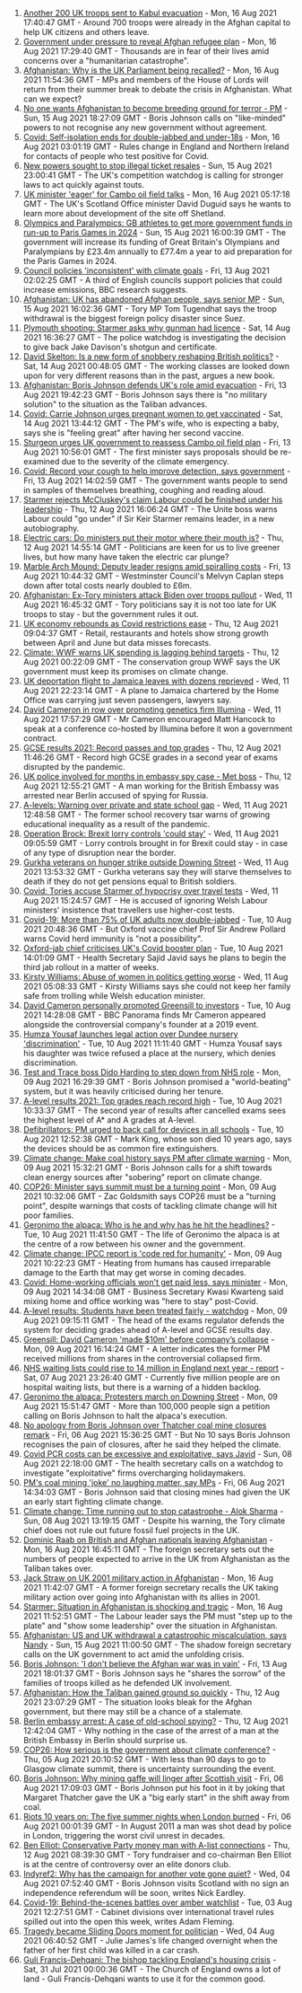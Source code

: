1. [Another 200 UK troops sent to Kabul evacuation](https://www.bbc.co.uk/news/uk-58235707) - Mon, 16 Aug 2021 17:40:47 GMT - Around 700 troops were already in the Afghan capital to help UK citizens and others leave.
2. [Government under pressure to reveal Afghan refugee plan](https://www.bbc.co.uk/news/uk-politics-58229112) - Mon, 16 Aug 2021 17:29:40 GMT - Thousands are in fear of their lives amid concerns over a "humanitarian catastrophe".
3. [Afghanistan: Why is the UK Parliament being recalled?](https://www.bbc.co.uk/news/uk-politics-58228715) - Mon, 16 Aug 2021 11:54:36 GMT - MPs and members of the House of Lords will return from their summer break to debate the crisis in Afghanistan. What can we expect?
4. [No one wants Afghanistan to become breeding ground for terror - PM](https://www.bbc.co.uk/news/uk-58224383) - Sun, 15 Aug 2021 18:27:09 GMT - Boris Johnson calls on "like-minded" powers to not recognise any new government without agreement.
5. [Covid: Self-isolation ends for double-jabbed and under-18s](https://www.bbc.co.uk/news/uk-58226678) - Mon, 16 Aug 2021 03:01:19 GMT - Rules change in England and Northern Ireland for contacts of people who test positive for Covid.
6. [New powers sought to stop illegal ticket resales](https://www.bbc.co.uk/news/business-58225568) - Sun, 15 Aug 2021 23:00:41 GMT - The UK's competition watchdog is calling for stronger laws to act quickly against touts.
7. [UK minister 'eager' for Cambo oil field talks](https://www.bbc.co.uk/news/uk-scotland-scotland-politics-58221743) - Mon, 16 Aug 2021 05:17:18 GMT - The UK's Scotland Office minister David Duguid says he wants to learn more about development of the site off Shetland.
8. [Olympics and Paralympics: GB athletes to get more government funds in run-up to Paris Games in 2024](https://www.bbc.co.uk/sport/58222726) - Sun, 15 Aug 2021 16:00:39 GMT - The government will increase its funding of Great Britain's Olympians and Paralympians by £23.4m annually to £77.4m a year to aid preparation for the Paris Games in 2024.
9. [Council policies 'inconsistent' with climate goals](https://www.bbc.co.uk/news/science-environment-58102578) - Fri, 13 Aug 2021 02:02:25 GMT - A third of English councils support policies that could increase emissions, BBC research suggests.
10. [Afghanistan: UK has abandoned Afghan people, says senior MP](https://www.bbc.co.uk/news/uk-58220730) - Sun, 15 Aug 2021 16:02:36 GMT - Tory MP Tom Tugendhat says the troop withdrawal is the biggest foreign policy disaster since Suez.
11. [Plymouth shooting: Starmer asks why gunman had licence](https://www.bbc.co.uk/news/uk-england-devon-58209726) - Sat, 14 Aug 2021 16:36:27 GMT - The police watchdog is investigating the decision to give back Jake Davison's shotgun and certificate.
12. [David Skelton: Is a new form of snobbery reshaping British politics?](https://www.bbc.co.uk/news/uk-politics-58186519) - Sat, 14 Aug 2021 00:48:05 GMT - The working classes are looked down upon for very different reasons than in the past, argues a new book.
13. [Afghanistan: Boris Johnson defends UK's role amid evacuation](https://www.bbc.co.uk/news/uk-58204857) - Fri, 13 Aug 2021 19:42:23 GMT - Boris Johnson says there is "no military solution" to the situation as the Taliban advances.
14. [Covid: Carrie Johnson urges pregnant women to get vaccinated](https://www.bbc.co.uk/news/uk-58215440) - Sat, 14 Aug 2021 13:44:12 GMT - The PM's wife, who is expecting a baby, says she is "feeling great" after having her second vaccine.
15. [Sturgeon urges UK government to reassess Cambo oil field plan](https://www.bbc.co.uk/news/uk-scotland-58186181) - Fri, 13 Aug 2021 10:56:01 GMT - The first minister says proposals should be re-examined due to the severity of the climate emergency.
16. [Covid: Record your cough to help improve detection, says government](https://www.bbc.co.uk/news/uk-politics-58199049) - Fri, 13 Aug 2021 14:02:59 GMT - The government wants people to send in samples of themselves breathing, coughing and reading aloud.
17. [Starmer rejects McCluskey's claim Labour could be finished under his leadership](https://www.bbc.co.uk/news/uk-politics-58188208) - Thu, 12 Aug 2021 16:06:24 GMT - The Unite boss warns Labour could "go under" if Sir Keir Starmer remains leader, in a new autobiography.
18. [Electric cars: Do ministers put their motor where their mouth is?](https://www.bbc.co.uk/news/uk-politics-58170665) - Thu, 12 Aug 2021 14:55:14 GMT - Politicians are keen for us to live greener lives, but how many have taken the electric car plunge?
19. [Marble Arch Mound: Deputy leader resigns amid spiralling costs](https://www.bbc.co.uk/news/uk-england-london-58197626) - Fri, 13 Aug 2021 10:44:32 GMT - Westminster Council's Melvyn Caplan steps down after total costs nearly doubled to £6m.
20. [Afghanistan: Ex-Tory ministers attack Biden over troops pullout](https://www.bbc.co.uk/news/uk-politics-58177193) - Wed, 11 Aug 2021 16:45:32 GMT - Tory politicians say it is not too late for UK troops to stay - but the government rules it out.
21. [UK economy rebounds as Covid restrictions ease](https://www.bbc.co.uk/news/uk-58183519) - Thu, 12 Aug 2021 09:04:37 GMT - Retail, restaurants and hotels show strong growth between April and June but data misses forecasts.
22. [Climate: WWF warns UK spending is lagging behind targets](https://www.bbc.co.uk/news/uk-politics-58170865) - Thu, 12 Aug 2021 00:22:09 GMT - The conservation group WWF says the UK government must keep its promises on climate change.
23. [UK deportation flight to Jamaica leaves with dozens reprieved](https://www.bbc.co.uk/news/uk-58177487) - Wed, 11 Aug 2021 22:23:14 GMT - A plane to Jamaica chartered by the Home Office was carrying just seven passengers, lawyers say.
24. [David Cameron in row over promoting genetics firm Illumina](https://www.bbc.co.uk/news/business-58146567) - Wed, 11 Aug 2021 17:57:29 GMT - Mr Cameron encouraged Matt Hancock to speak at a conference co-hosted by Illumina before it won a government contract.
25. [GCSE results 2021: Record passes and top grades](https://www.bbc.co.uk/news/education-58174253) - Thu, 12 Aug 2021 11:46:26 GMT - Record high GCSE grades in a second year of exams disrupted by the pandemic.
26. [UK police involved for months in embassy spy case - Met boss](https://www.bbc.co.uk/news/uk-58185952) - Thu, 12 Aug 2021 12:55:21 GMT - A man working for the British Embassy was arrested near Berlin accused of spying for Russia.
27. [A-levels: Warning over private and state school gap](https://www.bbc.co.uk/news/education-58172292) - Wed, 11 Aug 2021 12:48:58 GMT - The former school recovery tsar warns of growing educational inequality as a result of the pandemic.
28. [Operation Brock: Brexit lorry controls 'could stay'](https://www.bbc.co.uk/news/uk-england-kent-58170463) - Wed, 11 Aug 2021 09:05:59 GMT - Lorry controls brought in for Brexit could stay - in case of any type of disruption near the border.
29. [Gurkha veterans on hunger strike outside Downing Street](https://www.bbc.co.uk/news/uk-58159773) - Wed, 11 Aug 2021 13:53:32 GMT - Gurkha veterans say they will starve themselves to death if they do not get pensions equal to British soldiers.
30. [Covid: Tories accuse Starmer of hypocrisy over travel tests](https://www.bbc.co.uk/news/uk-wales-politics-58116335) - Wed, 11 Aug 2021 15:24:57 GMT - He is accused of ignoring Welsh Labour ministers' insistence that travellers use higher-cost tests.
31. [Covid-19: More than 75% of UK adults now double-jabbed](https://www.bbc.co.uk/news/uk-58162318) - Tue, 10 Aug 2021 20:48:36 GMT - But Oxford vaccine chief Prof Sir Andrew Pollard warns Covid herd immunity is "not a possibility".
32. [Oxford-jab chief criticises UK's Covid booster plan](https://www.bbc.co.uk/news/health-58159573) - Tue, 10 Aug 2021 14:01:09 GMT - Health Secretary Sajid Javid says he plans to begin the third jab rollout in a matter of weeks.
33. [Kirsty Williams: Abuse of women in politics getting worse](https://www.bbc.co.uk/news/uk-wales-politics-58145445) - Wed, 11 Aug 2021 05:08:33 GMT - Kirsty Williams says she could not keep her family safe from trolling while Welsh education minister.
34. [David Cameron personally promoted Greensill to investors](https://www.bbc.co.uk/news/business-58160208) - Tue, 10 Aug 2021 14:28:08 GMT - BBC Panorama finds Mr Cameron appeared alongside the controversial company's founder at a 2019 event.
35. [Humza Yousaf launches legal action over Dundee nursery 'discrimination'](https://www.bbc.co.uk/news/uk-scotland-tayside-central-58147135) - Tue, 10 Aug 2021 11:11:40 GMT - Humza Yousaf says his daughter was twice refused a place at the nursery, which denies discrimination.
36. [Test and Trace boss Dido Harding to step down from NHS role](https://www.bbc.co.uk/news/health-58151615) - Mon, 09 Aug 2021 16:29:39 GMT - Boris Johnson promised a "world-beating" system, but it was heavily criticised during her tenure.
37. [A-level results 2021: Top grades reach record high](https://www.bbc.co.uk/news/education-58086908) - Tue, 10 Aug 2021 10:33:37 GMT - The second year of results after cancelled exams sees the highest level of A* and A grades at A-level.
38. [Defibrillators: PM urged to back call for devices in all schools](https://www.bbc.co.uk/news/uk-england-merseyside-58150414) - Tue, 10 Aug 2021 12:52:38 GMT - Mark King, whose son died 10 years ago, says the devices should be as common fire extinguishers.
39. [Climate change: Make coal history says PM after climate warning](https://www.bbc.co.uk/news/uk-58144779) - Mon, 09 Aug 2021 15:32:21 GMT - Boris Johnson calls for a shift towards clean energy sources after "sobering" report on climate change.
40. [COP26: Minister says summit must be a turning point](https://www.bbc.co.uk/news/uk-politics-58144227) - Mon, 09 Aug 2021 10:32:06 GMT - Zac Goldsmith says COP26 must be a "turning point", despite warnings that costs of tackling climate change will hit poor families.
41. [Geronimo the alpaca: Who is he and why has he hit the headlines?](https://www.bbc.co.uk/news/uk-england-gloucestershire-58158054) - Tue, 10 Aug 2021 11:41:50 GMT - The life of Geronimo the alpaca is at the centre of a row between his owner and the government.
42. [Climate change: IPCC report is 'code red for humanity'](https://www.bbc.co.uk/news/science-environment-58130705) - Mon, 09 Aug 2021 10:22:23 GMT - Heating from humans has caused irreparable damage to the Earth that may get worse in coming decades.
43. [Covid: Home-working officials won't get paid less, says minister](https://www.bbc.co.uk/news/uk-politics-58144187) - Mon, 09 Aug 2021 14:34:08 GMT - Business Secretary Kwasi Kwarteng said mixing home and office working was "here to stay" post-Covid.
44. [A-level results: Students have been treated fairly - watchdog](https://www.bbc.co.uk/news/education-58141518) - Mon, 09 Aug 2021 09:15:11 GMT - The head of the exams regulator defends the system for deciding grades ahead of A-level and GCSE results day.
45. [Greensill: David Cameron 'made $10m' before company’s collapse](https://www.bbc.co.uk/news/uk-58149765) - Mon, 09 Aug 2021 16:14:24 GMT - A letter indicates the former PM received millions from shares in the controversial collapsed firm.
46. [NHS waiting lists could rise to 14 million in England next year - report](https://www.bbc.co.uk/news/health-58132538) - Sat, 07 Aug 2021 23:26:40 GMT - Currently five million people are on hospital waiting lists, but there is a warning of a hidden backlog.
47. [Geronimo the alpaca: Protesters march on Downing Street](https://www.bbc.co.uk/news/uk-england-bristol-58143100) - Mon, 09 Aug 2021 15:51:47 GMT - More than 100,000 people sign a petition calling on Boris Johnson to halt the alpaca's execution.
48. [No apology from Boris Johnson over Thatcher coal mine closures remark](https://www.bbc.co.uk/news/uk-politics-58117044) - Fri, 06 Aug 2021 15:36:25 GMT - But No 10 says Boris Johnson recognises the pain of closures, after he said they helped the climate.
49. [Covid PCR costs can be excessive and exploitative, says Javid](https://www.bbc.co.uk/news/business-58137461) - Sun, 08 Aug 2021 22:18:00 GMT - The health secretary calls on a watchdog to investigate "exploitative" firms overcharging holidaymakers.
50. [PM's coal mining 'joke' no laughing matter, say MPs](https://www.bbc.co.uk/news/uk-england-58116722) - Fri, 06 Aug 2021 14:34:03 GMT - Boris Johnson said that closing mines had given the UK an early start fighting climate change.
51. [Climate change: Time running out to stop catastrophe - Alok Sharma](https://www.bbc.co.uk/news/uk-58132939) - Sun, 08 Aug 2021 13:19:15 GMT - Despite his warning, the Tory climate chief does not rule out future fossil fuel projects in the UK.
52. [Dominic Raab on British and Afghan nationals leaving Afghanistan](https://www.bbc.co.uk/news/uk-politics-58237256) - Mon, 16 Aug 2021 16:45:11 GMT - The foreign secretary sets out the numbers of people expected to arrive in the UK from Afghanistan as the Taliban takes over.
53. [Jack Straw on UK 2001 military action in Afghanistan](https://www.bbc.co.uk/news/uk-politics-58232686) - Mon, 16 Aug 2021 11:42:07 GMT - A former foreign secretary recalls the UK taking military action over going into Afghanistan with its allies in 2001.
54. [Starmer: Situation in Afghanistan is shocking and tragic](https://www.bbc.co.uk/news/uk-politics-58232688) - Mon, 16 Aug 2021 11:52:51 GMT - The Labour leader says the PM must "step up to the plate" and "show some leadership" over the situation in Afghanistan.
55. [Afghanistan: US and UK withdrawal a catastrophic miscalculation, says Nandy](https://www.bbc.co.uk/news/uk-58220904) - Sun, 15 Aug 2021 11:00:50 GMT - The shadow foreign secretary calls on the UK government to act amid the unfolding crisis.
56. [Boris Johnson: 'I don't believe the Afghan war was in vain'](https://www.bbc.co.uk/news/uk-58207987) - Fri, 13 Aug 2021 18:01:37 GMT - Boris Johnson says he "shares the sorrow" of the families of troops killed as he defended UK involvement.
57. [Afghanistan: How the Taliban gained ground so quickly](https://www.bbc.co.uk/news/world-asia-58187410) - Thu, 12 Aug 2021 23:07:29 GMT - The situation looks bleak for the Afghan government, but there may still be a chance of a stalemate.
58. [Berlin embassy arrest: A case of old-school spying?](https://www.bbc.co.uk/news/uk-58185957) - Thu, 12 Aug 2021 12:42:04 GMT - Why nothing in the case of the arrest of a man at the British Embassy in Berlin should surprise us.
59. [COP26: How serious is the government about climate conference?](https://www.bbc.co.uk/news/uk-politics-58107010) - Thu, 05 Aug 2021 20:10:52 GMT - With less than 90 days to go to Glasgow climate summit, there is uncertainty surrounding the event.
60. [Boris Johnson: Why mining gaffe will linger after Scottish visit](https://www.bbc.co.uk/news/uk-scotland-58117514) - Fri, 06 Aug 2021 17:09:03 GMT - Boris Johnson put his foot in it by joking that Margaret Thatcher gave the UK a "big early start" in the shift away from coal.
61. [Riots 10 years on: The five summer nights when London burned](https://www.bbc.co.uk/news/uk-england-london-58058031) - Fri, 06 Aug 2021 00:01:39 GMT - In August 2011 a man was shot dead by police in London, triggering the worst civil unrest in decades.
62. [Ben Elliot: Conservative Party money man with A-list connections](https://www.bbc.co.uk/news/uk-politics-58100884) - Thu, 12 Aug 2021 08:39:30 GMT - Tory fundraiser and co-chairman Ben Elliot is at the centre of controversy over an elite donors club.
63. [Indyref2: Why has the campaign for another vote gone quiet?](https://www.bbc.co.uk/news/uk-politics-58079551) - Wed, 04 Aug 2021 07:52:40 GMT - Boris Johnson visits Scotland with no sign an independence referendum will be soon, writes Nick Eardley.
64. [Covid-19: Behind-the-scenes battles over amber watchlist](https://www.bbc.co.uk/news/uk-politics-58072985) - Tue, 03 Aug 2021 12:27:51 GMT - Cabinet divisions over international travel rules spilled out into the open this week, writes Adam Fleming.
65. [Tragedy became Sliding Doors moment for politician](https://www.bbc.co.uk/news/uk-wales-politics-58058218) - Wed, 04 Aug 2021 06:40:52 GMT - Julie James's life changed overnight when the father of her first child was killed in a car crash.
66. [Guli Francis-Dehqani: The bishop tackling England's housing crisis](https://www.bbc.co.uk/news/uk-politics-57985577) - Sat, 31 Jul 2021 00:00:36 GMT - The Church of England owns a lot of land - Guli Francis-Dehqani wants to use it for the common good.
